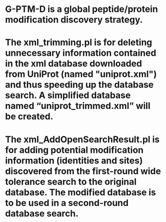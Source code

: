# G-PTM-D is a global peptide/protein modification discovery strategy.

# The xml_trimming.pl is for deleting unnecessary information contained in the xml database downloaded from UniProt (named "uniprot.xml") and thus speeding up the database search. A simplified database named “uniprot_trimmed.xml” will be created.

# The xml_AddOpenSearchResult.pl is for adding potential modification information (identities and sites) discovered from the first-round wide tolerance search to the original database. The modified database is to be used in a second-round database search. 
